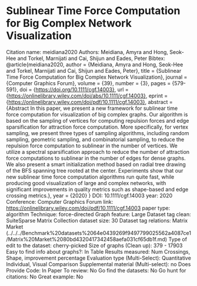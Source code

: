 # Sublinear Time Force Computation for Big Complex Network Visualization

Citation name: meidiana2020
Authors: Meidiana, Amyra and Hong, Seok-Hee and Torkel, Marnijati and Cai, Shijun and Eades, Peter
Bibtex: @article{meidiana2020,
author = {Meidiana, Amyra and Hong, Seok-Hee and Torkel, Marnijati and Cai, Shijun and Eades, Peter},
title = {Sublinear Time Force Computation for Big Complex Network Visualization},
journal = {Computer Graphics Forum},
volume = {39},
number = {3},
pages = {579-591},
doi = {https://doi.org/10.1111/cgf.14003},
url = {https://onlinelibrary.wiley.com/doi/abs/10.1111/cgf.14003},
eprint = {https://onlinelibrary.wiley.com/doi/pdf/10.1111/cgf.14003},
abstract = {Abstract In this paper, we present a new framework for sublinear time force computation for visualization of big complex graphs. Our algorithm is based on the sampling of vertices for computing repulsion forces and edge sparsification for attraction force computation. More specifically, for vertex sampling, we present three types of sampling algorithms, including random sampling, geometric sampling, and combinatorial sampling, to reduce the repulsion force computation to sublinear in the number of vertices. We utilize a spectral sparsification approach to reduce the number of attraction force computations to sublinear in the number of edges for dense graphs. We also present a smart initialization method based on radial tree drawing of the BFS spanning tree rooted at the center. Experiments show that our new sublinear time force computation algorithms run quite fast, while producing good visualization of large and complex networks, with significant improvements in quality metrics such as shape-based and edge crossing metrics.},
year = {2020}
}
DOI: 10.1111/cgf.14003
year: 2020
Conference: Computer Graphics Forum
link: https://onlinelibrary.wiley.com/doi/pdf/10.1111/cgf.14003
paper type: algorithm
Technique: force-directed
Graph feature: Large
Dataset tag clean: SuiteSparse Matrix Collection
dataset size: 30
Dataset tag relations: Matrix Market (../../../Benchmark%20datasets%2064e0439269f9497799025562a4087ce1/Matrix%20Market%2080bd4320417342458aefa031cf65db1f.md)
Type of edit to the dataset: cherry-picked
Size of graphs (Clean up): 379 - 17903
Easy to find info about graphs?: In Table
Results measured: Num Crossings, Shape, improvement percentage
Evaluation type (Multi-Select): Quantitative Individual, Visual Comparison
Supplemental material (Multi-select): no
Does Provide Code: In Paper
To review: No
Go find the datasets: No
Go hunt for citations: No
Great example: No